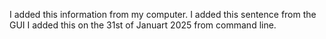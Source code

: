 I added this information from my computer.
I added this sentence from the GUI
I added this on the 31st of Januart 2025 from command line.